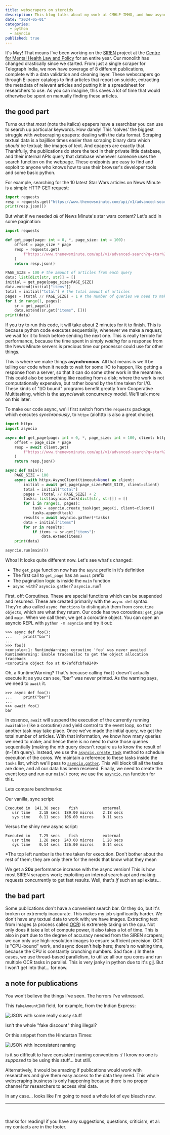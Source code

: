 ```yaml
---
title: webscrapers on steroids 
description: This blog talks about my work at CMHLP-IMHO, and how async I/O has amazing performance benefits for webscraping. 
date: "2024-05-01"
categories:
  - python
  - asyncio
published: true
---
```


It's May! That means I've been working on the [SIREN](https://cmhlp.org/imho-siren/about-project/) project 
at the [Centre for Mental Health Law and Policy](https://cmhlp.org/) for an entire year. Our monolith has changed drastically since we started.
From just a single scraper for Telegraph India, we now have coverage of 8 different publications, complete with a data validation and cleaning layer.
These webscrapers go through E-paper catalogs to find articles that report on suicide, extracting the metadata of relevant articles and putting it in a spreadsheet
for researchers to use. As you can imagine, this saves a lot of time that would otherwise be spent on manually finding these articles. 

## the good part

Turns out that _most_ (note the italics) epapers have a searchbar you can use to search up particular keywords. How dandy!
This 'solves' the biggest struggle with webscraping epapers: dealing with the data format. 
Scraping textual data is a bajillion times easier than scraping binary data which _should_ be textual; like images of text. 
And epapers are exactly that. Thankfully, the publications do store the text in their private little database, and their 
internal APIs query that database whenever someone uses the search function on the webpage. 
These endpoints are easy to find and exploit to anyone who knows how to use their browser's developer tools and some basic python.

For example, searching for the 10 latest Star Wars articles on News Minute is a simple HTTP GET request:
```python
import requests
resp = requests.get("https://www.thenewsminute.com/api/v1/advanced-search?q=star%20wars&limit=10&offset=0&fields=url,headline,published-at")
print(resp.json())
```

But what if we needed _all_ of News Minute's star wars content?
Let's add in some pagination:


```python
import requests

def get_page(page: int = 0, *, page_size: int = 100):
    offset = page_size * page
    resp = requests.get(
        f"https://www.thenewsminute.com/api/v1/advanced-search?q=star%20wars&limit={page_size}&offset={offset}&fields=url,headline"
    )
    return resp.json()

PAGE_SIZE = 100 # the amount of articles from each query
data: list[dict[str, str]] = []
initial = get_page(page_size=PAGE_SIZE)
data.extend(initial["items"])
total = initial["total"] # the total amount of articles
pages = (total // PAGE_SIZE) + 1 # the number of queries we need to make
for i in range(1, pages):
    sr = get_page(i)
    data.extend(sr.get("items", []))
print(data)
```

If you try to run this code, it will take about 2 minutes for it to finish.
This is because python code executes sequentially; whenever we make a request, we wait for it to finish before sending the next one.
This is really terrible for performance, because the time spent in simply _waiting_ for a response from the News Minute servers is precious time our processor could
use for other things.

This is where we make things **asynchronous**. All that means is we'll be telling our code when it needs to wait for some I/O to happen, like getting a response from a server,
so that it can do some other work in the meantime. This could also be something like reading from a disk; where the work is not computationally expensive, but rather bound by the time taken for I/O.
These kinds of "I/O bound" programs benefit greatly from Cooperative Multitasking, which is the async/await concurrency model. We'll talk more on this later.

To make our code async, we'll first switch from the `requests` package, which executes _synchronously_, to `httpx` (aiohttp is also a great choice).

```python
import httpx
import asyncio

async def get_page(page: int = 0, *, page_size: int = 100, client: httpx.AsyncClient):
    offset = page_size * page
    resp = await client.get(
        f"https://www.thenewsminute.com/api/v1/advanced-search?q=star%20wars&limit={page_size}&offset={offset}&fields=url,headline"
    )
    return resp.json()

async def main():
    PAGE_SIZE = 100
    async with httpx.AsyncClient(timeout=None) as client:
        initial = await get_page(page_size=PAGE_SIZE, client=client)
        total = initial["total"]
        pages = (total // PAGE_SIZE) + 2
        tasks: list[asyncio.Task[dict[str, str]]] = []
        for i in range(1, pages):
            task = asyncio.create_task(get_page(i, client=client))
            tasks.append(task)
        results = await asyncio.gather(*tasks)
        data = initial["items"]
        for sr in results:
            if items := sr.get("items"):
                data.extend(items)
    print(data)

asyncio.run(main())
```

Whoa! It looks quite different now. Let's see what's changed:

- The `get_page` function now has the `async` prefix in it's definition
- The first call to `get_page` has an `await` prefix
- The pagination logic is inside the `main` function
- `async with`? `asyncio.gather`? `asyncio.run`?

First, off: Coroutines. These are special functions which can be suspended and resumed.
These are created primarily with the `async def` syntax. They're also called `async functions` to distinguish them from `coroutine objects`, which are what they return.
Our code has two coroutines; `get_page` and `main`. When we call them, we get a coroutine object. You can open an asyncio REPL with `python -m asyncio` and try it out:

```
>>> async def foo():
...     print("bar")
... 
>>> foo()
<console>:1: RuntimeWarning: coroutine 'foo' was never awaited
RuntimeWarning: Enable tracemalloc to get the object allocation traceback
<coroutine object foo at 0x7afdfcbfa9240>
```

Oh, a RuntimeWarning? That's because calling `foo()` doesn't actually execute it; as you can see, "bar" was never printed.
As the warning says, we need to `await` it.

```
>>> async def foo():
...     print("bar")
...
>>> await foo()
bar
```

In essence, `await` will suspend the execution of the currently running `awaitable` (like a coroutine) and yield control to the event loop, so that another task may take place.
Once we've made the initial query, we get the total number of articles. With that information, we know how many queries we need to make; 
and hence there is no need to make those queries sequentially (making the nth query doesn't require us to know the result of (n-1)th query).
Instead, we use the [`asyncio.create_task`](https://docs.python.org/3/library/asyncio-task.html#asyncio.create_task) method to schedule execution of the coros. 
We maintain a reference to these tasks inside the `tasks` list, which we'll pass to [`asyncio.gather`](https://docs.python.org/3/library/asyncio-task.html#asyncio.gather).
This will block till all the tasks are done, and all our data has been received.
Finally, we need to create the event loop and run our `main()` coro; we use the [`asyncio.run`](https://docs.python.org/3/library/asyncio-runner.html#asyncio.run) function for this.


Lets compare benchmarks:

Our vanilla, sync script:
```
Executed in  141.38 secs    fish           external
   usr time    2.18 secs  189.00 micros    2.18 secs
   sys time    0.11 secs  106.00 micros    0.11 secs
```
Versus the shiny new async script:
```
Executed in    7.25 secs    fish           external
   usr time    1.28 secs  243.00 micros    1.28 secs
   sys time    0.14 secs  136.00 micros    0.14 secs
```
<span class="subtext">*The top left number is the time taken for execution. Don't bother about the rest of them; they are only there for the nerds that know what they mean</span>


We get a **20x** performance increase with the async version!
This is how most SIREN scrapers work; exploiting an internal search api and making requests concurrently to get fast results.
Well, that's _if_ such an api exists...

## the bad part

Some publications don't have a convenient search bar. Or they do, but it's broken or extremely inaccurate.
This makes my job significantly harder. We don't have any textual data to work with; we have images.
Extracting text from images (a process called [OCR](https://en.wikipedia.org/wiki/Optical_character_recognition)) is extremely taxing on the cpu.
Not only does it take a lot of compute power, it also takes a lot of time. This is also in part due to the degree of accuracy needed from the SIREN scrapers;
we can only use high-resolution images to ensure sufficient precision. OCR is "CPU-bound" work, and async doesn't help here; there's no waiting time, because the CPU is constantly
crunching numbers. Sad face :(
In these cases, we use thread-based parallelism, to utilize all our cpu cores and run multiple OCR tasks in parallel. This is very janky in python due to it's [gil](https://en.wikipedia.org/wiki/Global_interpreter_lock).
But I won't get into that... for now.

## a note for publications
You won't believe the things I've seen. The horrors I've witnessed.


This `fakeAmountINR` field, for example, from the Indian Express:

![JSON with some really sussy stuff](/blog_assets/siren/siren0.png)


Isn't the whole "fake discount" thing illegal?


Or this snippet from the Hindustan Times:

![JSON with inconsistent naming](/blog_assets/siren/siren1.png)

is it so difficult to have consistent naming conventions :/
I know no one is _supposed_ to be using this stuff... but still.


Alternatively, it would be amazing if publications would _work_ with researchers and give them easy access to the data they need.
This whole webscraping business is only happening because there is no proper channel for researchers to access vital data. 

In any case... looks like I'm going to need a whole lot of eye bleach now.
<br>

---
<br><br>
<span class='subtext'>
  thanks for reading! if you have any suggestions, questions, criticism, et al: my contacts are in the footer.
</span>
